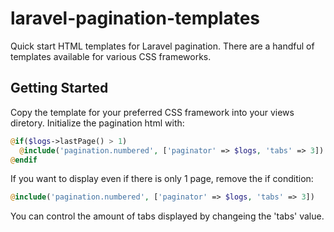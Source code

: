 # laravel-pagination-templates
Quick start HTML templates for Laravel pagination. There are a handful of templates available for various CSS frameworks.

## Getting Started
Copy the template for your preferred CSS framework into your views diretory.
Initialize the pagination html with:
```php
@if($logs->lastPage() > 1)
  @include('pagination.numbered', ['paginator' => $logs, 'tabs' => 3])
@endif
```

If you want to display even if there is only 1 page, remove the if condition:
```php
@include('pagination.numbered', ['paginator' => $logs, 'tabs' => 3])
```

You can control the amount of tabs displayed by changeing the 'tabs' value.
